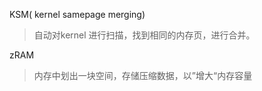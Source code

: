 KSM( kernel samepage merging)

> 自动对kernel 进行扫描，找到相同的内存页，进行合并。  

zRAM

> 内存中划出一块空间，存储压缩数据，以”增大“内存容量  

